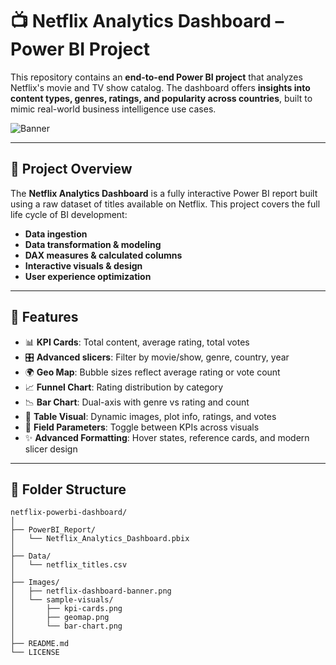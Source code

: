 # 📺 Netflix Analytics Dashboard – Power BI Project

This repository contains an **end-to-end Power BI project** that analyzes Netflix's movie and TV show catalog. The dashboard offers **insights into content types, genres, ratings, and popularity across countries**, built to mimic real-world business intelligence use cases.

![Banner](images/netflix-dashboard-banner.png) <!-- Optional if you want to add a banner -->

---

## 🚀 Project Overview

The **Netflix Analytics Dashboard** is a fully interactive Power BI report built using a raw dataset of titles available on Netflix. This project covers the full life cycle of BI development:

- **Data ingestion**
- **Data transformation & modeling**
- **DAX measures & calculated columns**
- **Interactive visuals & design**
- **User experience optimization**

---

## 🎯 Features

- 📊 **KPI Cards**: Total content, average rating, total votes  
- 🎛️ **Advanced slicers**: Filter by movie/show, genre, country, year  
- 🌍 **Geo Map**: Bubble sizes reflect average rating or vote count  
- 📈 **Funnel Chart**: Rating distribution by category  
- 📉 **Bar Chart**: Dual-axis with genre vs rating and count  
- 🧾 **Table Visual**: Dynamic images, plot info, ratings, and votes  
- 🔄 **Field Parameters**: Toggle between KPIs across visuals  
- ✨ **Advanced Formatting**: Hover states, reference cards, and modern slicer design

---

## 📂 Folder Structure

```plaintext
netflix-powerbi-dashboard/
│
├── PowerBI_Report/
│   └── Netflix_Analytics_Dashboard.pbix
│
├── Data/
│   └── netflix_titles.csv
│
├── Images/
│   ├── netflix-dashboard-banner.png
│   └── sample-visuals/
│       ├── kpi-cards.png
│       ├── geomap.png
│       └── bar-chart.png
│
├── README.md
└── LICENSE
